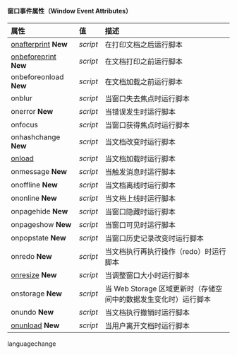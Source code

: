 #### 窗口事件属性（Window Event Attributes）

| 属性                                                         | 值       | 描述                                                         |
| :----------------------------------------------------------- | :------- | :----------------------------------------------------------- |
| [onafterprint](https://www.runoob.com/tags/ev-onafterprint.html) **New** | *script* | 在打印文档之后运行脚本                                       |
| [onbeforeprint ](https://www.runoob.com/tags/ev-onbeforeprint.html) **New** | *script* | 在文档打印之前运行脚本                                       |
| onbeforeonload **New**                                       | *script* | 在文档加载之前运行脚本                                       |
| onblur                                                       | *script* | 当窗口失去焦点时运行脚本                                     |
| onerror **New**                                              | *script* | 当错误发生时运行脚本                                         |
| onfocus                                                      | *script* | 当窗口获得焦点时运行脚本                                     |
| onhashchange **New**                                         | *script* | 当文档改变时运行脚本                                         |
| [onload](https://www.runoob.com/tags/ev-onload.html)         | *script* | 当文档加载时运行脚本                                         |
| onmessage **New**                                            | *script* | 当触发消息时运行脚本                                         |
| onoffline **New**                                            | *script* | 当文档离线时运行脚本                                         |
| ononline **New**                                             | *script* | 当文档上线时运行脚本                                         |
| onpagehide **New**                                           | *script* | 当窗口隐藏时运行脚本                                         |
| onpageshow **New**                                           | *script* | 当窗口可见时运行脚本                                         |
| onpopstate **New**                                           | *script* | 当窗口历史记录改变时运行脚本                                 |
| onredo **New**                                               | *script* | 当文档执行再执行操作（redo）时运行脚本                       |
| [onresize](https://www.runoob.com/tags/ev-onresize.html) **New** | *script* | 当调整窗口大小时运行脚本                                     |
| onstorage **New**                                            | *script* | 当 Web Storage 区域更新时（存储空间中的数据发生变化时）运行脚本 |
| onundo **New**                                               | *script* | 当文档执行撤销时运行脚本                                     |
| [onunload](https://www.runoob.com/tags/ev-onunload.html) **New** | *script* | 当用户离开文档时运行脚本                                     |

languagechange